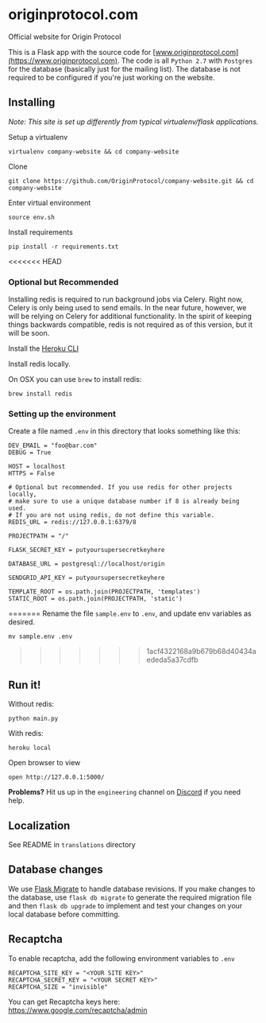 # originprotocol.com

Official website for Origin Protocol

This is a Flask app with the source code for [www.originprotocol.com](https://www.originprotocol.com). The code is all `Python 2.7` with `Postgres` for the database (basically just for the mailing list). The database is not required to be configured if you're just working on the website.

## Installing
_Note: This site is set up differently from typical virtualenv/flask applications._

Setup a virtualenv
```
virtualenv company-website && cd company-website
```

Clone
```
git clone https://github.com/OriginProtocol/company-website.git && cd company-website
```

Enter virtual environment
```
source env.sh
```

Install requirements
```
pip install -r requirements.txt
```

<<<<<<< HEAD
### Optional but Recommended
Installing redis is required to run background jobs via Celery.
Right now, Celery is only being used to send emails. In the near
future, however, we will be relying on Celery for additional
functionality. In the spirit of keeping things backwards compatible,
redis is not required as of this version, but it will be soon.

Install the [Heroku CLI](https://devcenter.heroku.com/articles/heroku-cli)

Install redis locally.

On OSX you can use `brew` to install redis:
```
brew install redis
```

### Setting up the environment
Create a file named `.env`  in this directory that looks something like this:

    DEV_EMAIL = "foo@bar.com"
    DEBUG = True

    HOST = localhost
    HTTPS = False

    # Optional but recommended. If you use redis for other projects locally,
    # make sure to use a unique database number if 8 is already being used.
    # If you are not using redis, do not define this variable.
    REDIS_URL = redis://127.0.0.1:6379/8

    PROJECTPATH = "/"

    FLASK_SECRET_KEY = putyoursupersecretkeyhere

    DATABASE_URL = postgresql://localhost/origin

    SENDGRID_API_KEY = putyoursupersecretkeyhere

    TEMPLATE_ROOT = os.path.join(PROJECTPATH, 'templates')
    STATIC_ROOT = os.path.join(PROJECTPATH, 'static')
=======
Rename the file `sample.env` to `.env`, and update env variables as desired.
```
mv sample.env .env
```
>>>>>>> 1acf4322168a9b679b68d40434aededa5a37cdfb

## Run it!

Without redis:
```
python main.py
```

With redis:
```
heroku local
```

Open browser to view
```
open http://127.0.0.1:5000/
```

**Problems?** Hit us up in the `engineering` channel on [Discord](https://www.originprotocol.com/discord) if you need help.

## Localization
See README in `translations` directory

## Database changes

We use [Flask Migrate](https://flask-migrate.readthedocs.io/en/latest/) to handle database revisions. If you make changes to the database, use `flask db migrate` to generate the required migration file and then `flask db upgrade` to implement and test your changes on your local database before committing.

## Recaptcha

To enable recaptcha, add the following environment variables to `.env`

    RECAPTCHA_SITE_KEY = "<YOUR SITE KEY>"
    RECAPTCHA_SECRET_KEY = "<YOUR SECRET KEY>"
    RECAPTCHA_SIZE = "invisible"

You can get Recaptcha keys here: https://www.google.com/recaptcha/admin

